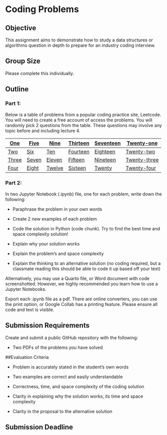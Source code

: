 # Coding Problems

## Objective

This assignment aims to demonstrate how to study a data structures or algorithms question in depth to prepare for an industry coding interview.

## Group Size

Please complete this individually.

## Outline

### Part 1:

Below is a table of problems from a popular coding practice site, Leetcode. You will need to create a free account of access the problems. You will randomly pick 2 questions from the table. These questions may involve any topic before and including lecture 4.

| [One](https://leetcode.com/problems/delete-node-in-a-bst/)                                       | [Five](https://leetcode.com/problems/two-sum/)                          | [Nine](https://leetcode.com/problems/convert-sorted-array-to-binary-search-tree/) | [Thirteen](https://leetcode.com/problems/symmetric-tree/)           | [Seventeen](https://leetcode.com/problems/same-tree/)                     | [Twenty-one](https://leetcode.com/problems/find-the-middle-index-in-array/)                            |
|------------|------------|------------|------------|------------|------------|
| [Two](https://leetcode.com/problems/leaf-similar-trees/?envType=daily-question&envId=2024-01-09) | [Six](https://leetcode.com/problems/roman-to-integer/description/)      | [Ten](https://leetcode.com/problems/unique-number-of-occurrences/)                | [Fourteen](https://leetcode.com/problems/invert-binary-tree/)       | [Eighteen](https://leetcode.com/problems/contains-duplicate/description/) | [Twenty-two](https://leetcode.com/problems/count-number-of-pairs-with-absolute-difference-k/)          |
| [Three](https://leetcode.com/problems/assign-cookies/?envType=daily-question&envId=2024-01-09)   | [Seven](https://leetcode.com/problems/contains-duplicate/)              | [Eleven](https://leetcode.com/problems/binary-tree-paths/)                        | [Fifteen](https://leetcode.com/problems/number-of-senior-citizens/) | [Nineteen](https://leetcode.com/problems/missing-number/)                 | [Twenty-three](https://leetcode.com/problems/first-bad-version/solutions/)                             |
| [Four](https://leetcode.com/problems/search-insert-position/)                                    | [Eight](https://leetcode.com/problems/kth-largest-element-in-an-array/) | [Twelve](https://leetcode.com/problems/minimum-amount-of-time-to-fill-cups/)      | [Sixteen](https://leetcode.com/problems/sum-of-left-leaves/)        | [Twenty](https://leetcode.com/problems/majority-element/)                 | [Twenty-four](https://leetcode.com/problems/range-sum-of-bst/?envType=daily-question&envId=2024-01-09) |

### Part 2:

In two Jupyter Notebook (.ipynb) file, one for each problem, write down the following:

-   Paraphrase the problem in your own words

-   Create 2 new examples of each problem

-   Code the solution in Python (code chunk). Try to find the best time and space complexity solution!

-   Explain why your solution works

-   Explain the problem’s and space complexity

-   Explain the thinking to an alternative solution (no coding required, but a classmate reading this should be able to code it up based off your text)

Alternatively, you may use a Quarto file, or Word document with code screenshotted. However, we highly recommended you learn how to use a Jupyter Notebooks.

Export each .ipynb file as a pdf. There are online converters, you can use the print option, or Google Collab has a printing feature. Please ensure all code and text is visible.

## Submission Requirements

Create and submit a public GitHub repository with the following:

-   Two PDFs of the problems you have solved

##Evaluation Criteria

-   Problem is accurately stated in the student’s own words

-   Two examples are correct and easily understandable

-   Correctness, time, and space complexity of the coding solution

-   Clarity in explaining why the solution works, its time and space complexity

-   Clarity in the proposal to the alternative solution

## Submission Deadline
